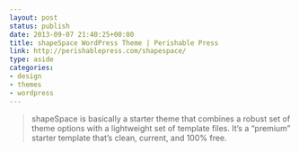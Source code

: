 ```yaml
---
layout: post
status: publish
date: 2013-09-07 21:40:25+00:00
title: shapeSpace WordPress Theme | Perishable Press
link: http://perishablepress.com/shapespace/
type: aside
categories:
- design
- themes
- wordpress
---
```


> 
  
> 
> shapeSpace is basically a starter theme that combines a robust set of theme options with a lightweight set of template files. It’s a “premium” starter template that’s clean, current, and 100% free.
> 
> 

